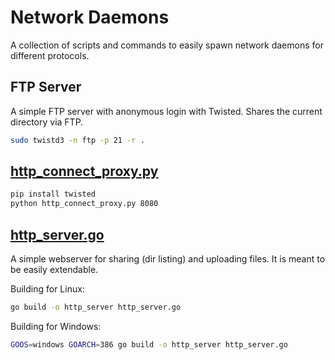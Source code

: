 # Network Daemons

A collection of scripts and commands to easily spawn network daemons for different protocols.

## FTP Server

A simple FTP server with anonymous login with Twisted. Shares the current directory via FTP.

```bash
sudo twistd3 -n ftp -p 21 -r .
```

## [http_connect_proxy.py](http_connect_proxy.py)

```bash
pip install twisted
python http_connect_proxy.py 8080
```

## [http_server.go](http_server.go)

A simple webserver for sharing (dir listing) and uploading files. It is meant to be easily extendable.

Building for Linux:

```bash
go build -o http_server http_server.go
```

Building for Windows:

```bash
GOOS=windows GOARCH=386 go build -o http_server http_server.go
```
